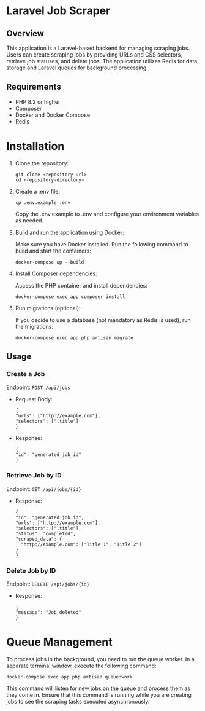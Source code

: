 # Laravel Job Scraper

## Overview
This application is a Laravel-based backend for managing scraping jobs. Users can create scraping jobs by providing URLs and CSS selectors, retrieve job statuses, and delete jobs. The application utilizes Redis for data storage and Laravel queues for background processing.

## Requirements
- PHP 8.2 or higher
- Composer
- Docker and Docker Compose
- Redis

# Installation
1. Clone the repository:
   ```
   git clone <repository-url>
   cd <repository-directory>
   ```

2. Create a .env file:
   ```
   cp .env.example .env
   ```
   Copy the .env.example to .env and configure your environment variables as needed.

3. Build and run the application using Docker:

   Make sure you have Docker installed. Run the following command to build and start the containers:
   ```
   docker-compose up --build
   ```

4. Install Composer dependencies:

   Access the PHP container and install dependencies:
   ```
   docker-compose exec app composer install
   ```

5. Run migrations (optional):

   If you decide to use a database (not mandatory as Redis is used), run the migrations:
   ```
   docker-compose exec app php artisan migrate
   ```

## Usage
### Create a Job
Endpoint: `POST /api/jobs`

- Request Body:
  ```
  {
  "urls": ["http://example.com"],
  "selectors": [".title"]
  }
  ```
- Response:
  ```
  {
  "id": "generated_job_id"
  }
  ```

### Retrieve Job by ID
Endpoint: `GET /api/jobs/{id}`

- Response:
  ```
  {
  "id": "generated_job_id",
  "urls": ["http://example.com"],
  "selectors": [".title"],
  "status": "completed",
  "scraped_data": {
    "http://example.com": ["Title 1", "Title 2"]
  }
  }
  ```

### Delete Job by ID
Endpoint: `DELETE /api/jobs/{id}`

- Response:
  ```
  {
  "message": "Job deleted"
  }
  ```

# Queue Management

To process jobs in the background, you need to run the queue worker.
In a separate terminal window, execute the following command:
   ```
   docker-compose exec app php artisan queue:work
   ```
This command will listen for new jobs on the queue and process them as they come in.
Ensure that this command is running while you are creating jobs to see the scraping
tasks executed asynchronously.
